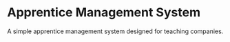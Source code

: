 # Apprentice Management System

A simple apprentice management system designed for teaching companies. 
